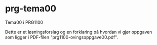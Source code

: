 # prg-tema00
Tema00 i PRG1100

Dette er et løsningsforslag og en forklaring på hvordan vi gjør oppgaven som ligger i PDF-filen "prg1100-ovingsoppgave00.pdf".
